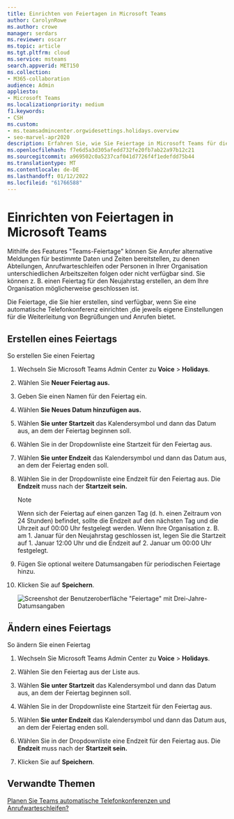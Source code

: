 ```yaml
---
title: Einrichten von Feiertagen in Microsoft Teams
author: CarolynRowe
ms.author: crowe
manager: serdars
ms.reviewer: oscarr
ms.topic: article
ms.tgt.pltfrm: cloud
ms.service: msteams
search.appverid: MET150
ms.collection:
- M365-collaboration
audience: Admin
appliesto:
- Microsoft Teams
ms.localizationpriority: medium
f1.keywords:
- CSH
ms.custom:
- ms.teamsadmincenter.orgwidesettings.holidays.overview
- seo-marvel-apr2020
description: Erfahren Sie, wie Sie Feiertage in Microsoft Teams für die Verwendung mit Ihren automatischen Attendants einrichten.
ms.openlocfilehash: f7e6d5a3d305afedd732fe20fb7ab22a97b12c21
ms.sourcegitcommit: a969502c0a5237caf041d7726f4f1edefdd75b44
ms.translationtype: MT
ms.contentlocale: de-DE
ms.lasthandoff: 01/12/2022
ms.locfileid: "61766588"
---
```

# <a name="set-up-holidays-in-microsoft-teams"></a>Einrichten von Feiertagen in Microsoft Teams

Mithilfe des Features "Teams-Feiertage" können Sie Anrufer alternative Meldungen für bestimmte Daten und Zeiten bereitstellen, zu denen Abteilungen, Anrufwarteschleifen oder Personen in Ihrer Organisation unterschiedlichen Arbeitszeiten folgen oder nicht verfügbar sind. Sie können z. B. einen Feiertag für den Neujahrstag erstellen, an dem Ihre Organisation möglicherweise geschlossen ist.

Die Feiertage, die Sie hier erstellen, sind verfügbar, wenn Sie eine automatische Telefonkonferenz einrichten [,](create-a-phone-system-auto-attendant.md)die jeweils eigene Einstellungen für die Weiterleitung von Begrüßungen und Anrufen bietet.

## <a name="create-a-holiday"></a>Erstellen eines Feiertags

So erstellen Sie einen Feiertag

1. Wechseln Sie Microsoft Teams Admin Center zu **Voice**  >  **Holidays**.

2. Wählen Sie **Neuer Feiertag aus.**

3. Geben Sie einen Namen für den Feiertag ein.

4. Wählen **Sie Neues Datum hinzufügen aus.**

5. Wählen **Sie unter Startzeit** das Kalendersymbol und dann das Datum aus, an dem der Feiertag beginnen soll.

6. Wählen Sie in der Dropdownliste eine Startzeit für den Feiertag aus.

7. Wählen **Sie unter Endzeit** das Kalendersymbol und dann das Datum aus, an dem der Feiertag enden soll.

8. Wählen Sie in der Dropdownliste eine Endzeit für den Feiertag aus. Die **Endzeit** muss nach der **Startzeit sein.**  

   > [!NOTE]
   > Wenn sich der Feiertag auf einen ganzen Tag (d. h.  einen Zeitraum von 24 Stunden) befindet, sollte die Endzeit auf den nächsten Tag und die Uhrzeit auf 00:00 Uhr festgelegt werden. Wenn Ihre Organisation z. B. am 1. Januar für  den Neujahrstag geschlossen ist, legen Sie die  Startzeit auf 1. Januar 12:00 Uhr und die Endzeit auf 2. Januar um 00:00 Uhr festgelegt.

9. Fügen Sie optional weitere Datumsangaben für periodischen Feiertage hinzu.

10. Klicken Sie auf **Speichern**.

    ![Screenshot der Benutzeroberfläche "Feiertage" mit Drei-Jahre-Datumsangaben](media/holidays-set-up.png)

## <a name="change-a-holiday"></a>Ändern eines Feiertags

So ändern Sie einen Feiertag

1. Wechseln Sie Microsoft Teams Admin Center zu **Voice**  >  **Holidays**.

2. Wählen Sie den Feiertag aus der Liste aus.

3. Wählen **Sie unter Startzeit** das Kalendersymbol und dann das Datum aus, an dem der Feiertag beginnen soll.

4. Wählen Sie in der Dropdownliste eine Startzeit für den Feiertag aus.

5. Wählen **Sie unter Endzeit** das Kalendersymbol und dann das Datum aus, an dem der Feiertag enden soll. 

6. Wählen Sie in der Dropdownliste eine Endzeit für den Feiertag aus. Die **Endzeit** muss nach der **Startzeit sein.**  

7. Klicken Sie auf **Speichern**.

## <a name="related-topics"></a>Verwandte Themen

[Planen Sie Teams automatische Telefonkonferenzen und Anrufwarteschleifen?](plan-auto-attendant-call-queue.md)
